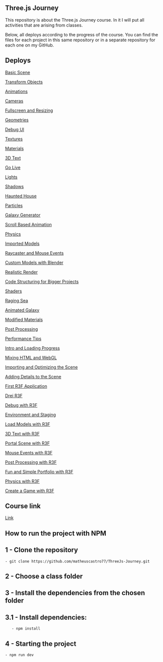 ## Three.js Journey 

<p> This repository is about the Three.js Journey course.
In it I will put all activities that are arising from classes. </p>

<p>Below, all deploys according to the progress of the course.
You can find the files for each project in this same repository or in a separate repository for each one on my GitHub. <p>

## Deploys

[Basic Scene](https://basic-scene-ten.vercel.app/)

[Transform Objects](https://transform-objects.vercel.app/)

[Animations](https://animations-pearl.vercel.app/)

[Cameras](https://cameras-beta.vercel.app/)

[Fullscreen and Resizing](https://fullscreen-and-resizing.vercel.app/)

[Geometries](https://geometries.vercel.app/)

[Debug UI](https://raycaster-and-mouse-events-5puo.vercel.app/)

[Textures](https://textures-hsvamtu78-matheuscastro77.vercel.app/)

[Materials](https://materials-lake.vercel.app/)

[3D Text](https://3d-text-jzv6.vercel.app/)

[Go Live](https://go-live-tan.vercel.app/)

[Lights](https://lights-one.vercel.app/)

[Shadows](https://shadows-nine.vercel.app/)

[Haunted House](https://haunted-house-ochre.vercel.app/)

[Particles](https://particles-delta.vercel.app/)

[Galaxy Generator](https://galaxy-generator-kohl.vercel.app/)

[Scroll Based Animation](https://scroll-based-animation-self.vercel.app/)

[Physics](https://physics-gray.vercel.app/)

[Imported Models](https://imported-models-ten.vercel.app/)

[Raycaster and Mouse Events](https://raycaster-and-mouse-events.vercel.app/)

[Custom Models with Blender](https://custom-models-with-blender.vercel.app/)

[Realistic Render](https://realistic-render-drab.vercel.app/)

[Code Structuring for Bigger Projects](https://code-structuring-for-bigger-projects-one.vercel.app/)

[Shaders](https://particle-systems-three-qbmc.vercel.app/)

[Raging Sea](https://raging-sea-three.vercel.app/)

[Animated Galaxy](https://animated-galaxy-murex.vercel.app/)

[Modified Materials](https://modified-materials-nine.vercel.app/)

[Post Processing](https://post-processing-lemon.vercel.app/)

[Performance Tips](https://performance-tips-sandy.vercel.app/)

[Intro and Loading Progress](https://intro-and-loading-progress-olive.vercel.app/)

[Mixing HTML and WebGL](https://mixing-html-and-webgl-lemon.vercel.app/)

[Importing and Optimizing the Scene](https://importing-and-optimizing-the-scene-henna.vercel.app/)

[Adding Details to the Scene](https://adding-details-to-the-scene.vercel.app/)

[First R3F Application](https://first-r3f-application.vercel.app/)

[Drei R3F](https://r3f-drei-black.vercel.app/)

[Debug with R3F](https://debug-a-r3f-application.vercel.app/)

[Environment and Staging](https://environment-and-staging-with-r3f.vercel.app/)

[Load Models with R3F](https://load-models-with-r3f.vercel.app/)

[3D Text with R3F](https://3d-text-with-r3f.vercel.app/)

[Portal Scene with R3F](https://portal-scene-with-r3f-five.vercel.app/)

[Mouse Events with R3F](https://mouse-events-with-r3f.vercel.app/)

[Post Processing with R3F](https://post-processing-with-r3f.vercel.app/)

[Fun and Simple Portfolio with R3F](https://fun-and-simple-portfolio-with-r3f.vercel.app/)

[Physics with R3F](https://physics-with-r3f-one.vercel.app/)

[Create a Game with R3F](https://create-a-game-with-r3f-iota.vercel.app/)


## Course link
[Link](https://threejs-journey.com/#)

## How to run the project with NPM

## 1 - Clone the repository
	- git clone https://github.com/matheuscastro77/ThreeJs-Journey.git
  
## 2 - Choose a class folder

## 3 - Install the dependencies from the chosen folder

## 3.1 - Install dependencies:
       - npm install
      
## 4 - Starting the project
	- npm run dev
